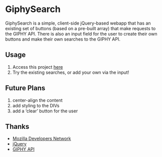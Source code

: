 # GiphySearch

GiphySearch is a simple, client-side jQuery-based webapp that has an existing set of buttons (based on a pre-built array) that make requests to the GIPHY API. There is also an input field for the user to create their own buttons and make their own searches to the GIPHY API.

## Usage

1. Access this project [here](https://happyliltrees.github.io/GiphySearch/)
2. Try the existing searches, or add your own via the input!

## Future Plans

1. center-align the content
2. add styling to the DIVs
3. add a ‘clear’ button for the user

## Thanks

* [Mozilla Developers Network](https://developer.mozilla.org/en-US/docs/Web/javascript)
* [jQuery](https://jquery.com)
* [GIPHY API](https://developers.giphy.com/)
